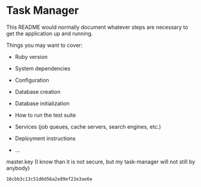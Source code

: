 # Task Manager

This README would normally document whatever steps are necessary to get the
application up and running.

Things you may want to cover:

* Ruby version

* System dependencies

* Configuration

* Database creation

* Database initialization

* How to run the test suite

* Services (job queues, cache servers, search engines, etc.)

* Deployment instructions

* ...


master.key (I know than it is not secure, but my task-manager will not still by anybody)

```
16cbb3c13c51d0d56a2e89ef23e3ae6e
```